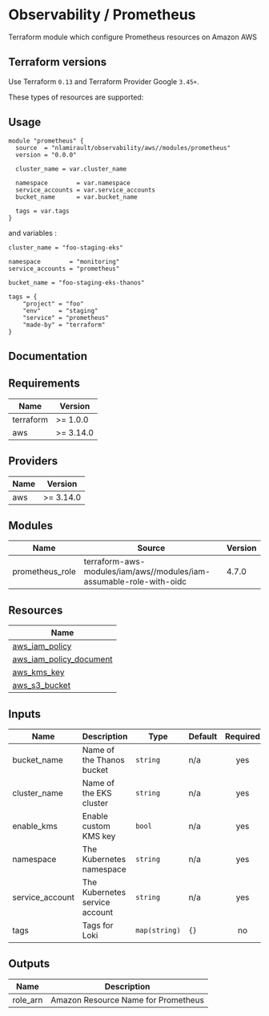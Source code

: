 # Observability / Prometheus

Terraform module which configure Prometheus resources on Amazon AWS

## Terraform versions

Use Terraform `0.13` and Terraform Provider Google `3.45+`.

These types of resources are supported:

## Usage

```hcl
module "prometheus" {
  source  = "nlamirault/observability/aws//modules/prometheus"
  version = "0.0.0"

  cluster_name = var.cluster_name

  namespace        = var.namespace
  service_accounts = var.service_accounts
  bucket_name      = var.bucket_name

  tags = var.tags
}
```

and variables :

```hcl
cluster_name = "foo-staging-eks"

namespace        = "monitoring"
service_accounts = "prometheus"

bucket_name = "foo-staging-eks-thanos"

tags = {
    "project" = "foo"
    "env"     = "staging"
    "service" = "prometheus"
    "made-by" = "terraform"
}
```

## Documentation

<!-- BEGINNING OF PRE-COMMIT-TERRAFORM DOCS HOOK -->
## Requirements

| Name | Version |
|------|---------|
| terraform | >= 1.0.0 |
| aws | >= 3.14.0 |

## Providers

| Name | Version |
|------|---------|
| aws | >= 3.14.0 |

## Modules

| Name | Source | Version |
|------|--------|---------|
| prometheus_role | terraform-aws-modules/iam/aws//modules/iam-assumable-role-with-oidc | 4.7.0 |

## Resources

| Name |
|------|
| [aws_iam_policy](https://registry.terraform.io/providers/hashicorp/aws/3.14.0/docs/resources/iam_policy) |
| [aws_iam_policy_document](https://registry.terraform.io/providers/hashicorp/aws/3.14.0/docs/data-sources/iam_policy_document) |
| [aws_kms_key](https://registry.terraform.io/providers/hashicorp/aws/3.14.0/docs/data-sources/kms_key) |
| [aws_s3_bucket](https://registry.terraform.io/providers/hashicorp/aws/3.14.0/docs/data-sources/s3_bucket) |

## Inputs

| Name | Description | Type | Default | Required |
|------|-------------|------|---------|:--------:|
| bucket\_name | Name of the Thanos bucket | `string` | n/a | yes |
| cluster\_name | Name of the EKS cluster | `string` | n/a | yes |
| enable\_kms | Enable custom KMS key | `bool` | n/a | yes |
| namespace | The Kubernetes namespace | `string` | n/a | yes |
| service\_account | The Kubernetes service account | `string` | n/a | yes |
| tags | Tags for Loki | `map(string)` | `{}` | no |

## Outputs

| Name | Description |
|------|-------------|
| role\_arn | Amazon Resource Name for Prometheus |
<!-- END OF PRE-COMMIT-TERRAFORM DOCS HOOK -->
